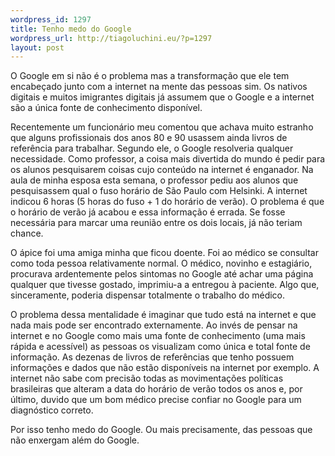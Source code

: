 ```yaml
--- 
wordpress_id: 1297
title: Tenho medo do Google
wordpress_url: http://tiagoluchini.eu/?p=1297
layout: post
---
```

O Google em si não é o problema mas a transformação que ele tem encabeçado junto com a internet na mente das pessoas sim. Os nativos digitais e muitos imigrantes digitais já assumem que o Google e a internet são a única fonte de conhecimento disponível.

Recentemente um funcionário meu comentou que achava muito estranho que alguns profissionais dos anos 80 e 90 usassem ainda livros de referência para trabalhar. Segundo ele, o Google resolveria qualquer necessidade. Como professor, a coisa mais divertida do mundo é pedir para os alunos pesquisarem coisas cujo conteúdo na internet é enganador. Na aula de minha esposa esta semana, o professor pediu aos alunos que pesquisassem qual o fuso horário de São Paulo com Helsinki. A internet indicou 6 horas (5 horas do fuso + 1 do horário de verão). O problema é que o horário de verão já acabou e essa informação é errada. Se fosse necessária para marcar uma reunião entre os dois locais, já não teriam chance.

O ápice foi uma amiga minha que ficou doente. Foi ao médico se consultar como toda pessoa relativamente normal. O médico, novinho e estagiário, procurava ardentemente pelos sintomas no Google até achar uma página qualquer que tivesse gostado, imprimiu-a a entregou à paciente. Algo que, sinceramente, poderia dispensar totalmente o trabalho do médico.

O problema dessa mentalidade é imaginar que tudo está na internet e que nada mais pode ser encontrado externamente. Ao invés de pensar na internet e no Google como mais uma fonte de conhecimento (uma mais rápida e acessível) as pessoas os visualizam como única e total fonte de informação. As dezenas de livros de referências que tenho possuem informações e dados que não estão disponíveis na internet por exemplo. A internet não sabe com precisão todas as movimentações políticas brasileiras que alteram a data do horário de verão todos os anos e, por último, duvido que um bom médico precise confiar no Google para um diagnóstico correto.

Por isso tenho medo do Google. Ou mais precisamente, das pessoas que não enxergam além do Google.
